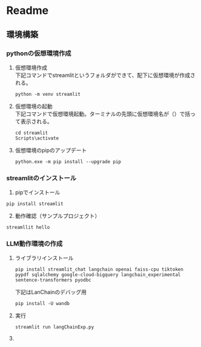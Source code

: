 # Readme
## 環境構築
### pythonの仮想環境作成
1. 仮想環境作成
   <br>
   下記コマンドでstreamlitというフォルダができて、配下に仮想環境が作成される。
   ``` 
   python -m venv streamlit
   ```
2. 仮想環境の起動
   <br>
   下記コマンドで仮想環境起動。ターミナルの先頭に仮想環境名が（）で括って表示される。
   ```
   cd streamlit
   Scripts\activate
   ```
3. 仮想環境のpipのアップデート
   ```
   python.exe -m pip install --upgrade pip
   ```
### streamlitのインストール
1. pipでインストール
```
pip install streamlit
```
2. 動作確認（サンプルプロジェクト）
```
streamllit hello
```

### LLM動作環境の作成
1. ライブラリインストール
   ```
   pip install streamlit_chat langchain openai faiss-cpu tiktoken pypdf sqlalchemy google-cloud-bigquery langchain_experimental sentence-transformers pyodbc
   ```
   下記はLanChainのデバッグ用
   ```
   pip install -U wandb
   ```
2. 実行
   ```
   streamlit run langChainExp.py
   ```
3. 